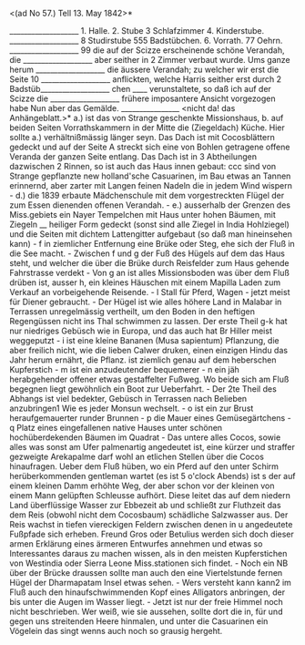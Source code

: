  <(ad No 57.) Tell 13. May 1842>*

___________________ 1. Halle. 2. Stube 3 Schlafzimmer 4. Kinderstube. ___________________ 8 Studirstube 555 Badstübchen. 6. Vorrath. 77 Oehrn. ___________________ 99 die auf der Scizze erscheinende schöne Verandah, die ___________________ aber seither in 2 Zimmer verbaut wurde. Ums ganze herum ___________________ die äussere Verandah; zu welcher wir erst die Seite 10 ___________________ anflickten, welche Harris seither erst durch 2 Badstüb___________________ chen ____ verunstaltete, so daß ich auf der Scizze die ___________________ frühere imposantere Ansicht vorgezogen habe 
Nun aber das Gemälde. ________________ <nicht da! das Anhängeblatt.>* a.) ist das von Strange geschenkte Missionshaus, b. auf beiden Seiten Vorrathskammern in der Mitte die (Ziegeldach) Küche. Hier sollte a.) verhältnißmässig länger seyn. Das Dach ist mit Cocosblättern gedeckt und auf der Seite A streckt sich eine von Bohlen getragene offene Veranda der ganzen Seite entlang. Das Dach ist in 3 Abtheilungen dazwischen 2 Rinnen, so ist auch das Haus innen gebaut: ccc sind von Strange gepflanzte new holland'sche Casuarinen, im Bau etwas an Tannen erinnernd, aber zarter mit Langen feinen Nadeln die in jedem Wind wispern - d.) die 1839 erbaute Mädchenschule mit dem vorgestreckten Flügel der zum Essen dienenden offenen Verandah. - e.) ausserhalb der Grenzen des Miss.gebiets ein Nayer Tempelchen mit Haus unter hohen Bäumen, mit Ziegeln __ heiliger Form gedeckt (sonst sind alle Ziegel in India Hohlziegel) und die Seiten mit dichtem Lattengitter aufgebaut (so daß man hineinsehen kann) - f in ziemlicher Entfernung eine Brüke oder Steg, ehe sich der Fluß in die See macht. - Zwischen f und g der Fuß des Hügels auf dem das Haus steht, und welcher die über die Brüke durch Reisfelder zum Haus gehende Fahrstrasse verdekt - Von g an ist alles Missionsboden was über dem Fluß drüben ist, ausser h, ein kleines Häuschen mit einem Mapilla Laden zum Verkauf an vorbeigehende Reisende. - l Stall für Pferd, Wagen - jetzt meist für Diener gebraucht. - Der Hügel ist wie alles höhere Land in Malabar in Terrassen unregelmässig vertheilt, um den Boden in den heftigen Regengüssen nicht ins Thal schwimmen zu lassen. Der erste Theil g-k hat nur niedriges Gebüsch wie in Europa, und das auch hat Br Hiller meist weggeputzt - i ist eine kleine Bananen (Musa sapientum) Pflanzung, die aber freilich nicht, wie die lieben Calwer druken, einen einzigen Hindu das Jahr herum ernährt, die Pflanz. ist ziemlich genau auf dem heberschen Kupferstich - m ist ein anzudeutender bequemerer - n ein jäh herabgehender offener etwas gestaffelter Fußweg. Wo beide sich am Fluß begegnen liegt gewöhnlich ein Boot zur Ueberfahrt. - Der 2te Theil des Abhangs ist viel bedekter, Gebüsch in Terrassen nach Belieben anzubringen1 Wie es jeder Monsun wechselt. - o ist ein zur Brust heraufgemauerter runder Brunnen - p die Mauer eines Gemüsegärtchens - q Platz eines eingefallenen native Hauses unter schönen hochüberdekenden Bäumen im Quadrat - Das untere alles Cocos, sowie alles was sonst am Ufer palmenartig angedeutet ist, eine kürzer und straffer gezweigte Arekapalme darf wohl an etlichen Stellen über die Cocos hinaufragen. Ueber dem Fluß hüben, wo ein Pferd auf den unter Schirm herüberkommenden gentleman wartet (es ist 5 o'clock Abends) ist s der auf einem kleinen Damm erhöhte Weg, der aber schon vor der kleinen von einem Mann gelüpften Schleusse aufhört. Diese leitet das auf dem niedern Land überflüssige Wasser zur Ebbezeit ab und schließt zur Fluthzeit das dem Reis (obwohl nicht dem Cocosbaum) schädliche Salzwasser aus. Der Reis wachst in tiefen viereckigen Feldern zwischen denen in u angedeutete Fußpfade sich erheben. 
Freund Gros oder Betulius werden sich doch dieser armen Erklärung eines ärmeren Entwurfes annehmen und etwas so Interessantes daraus zu machen wissen, als in den meisten Kupferstichen von Westindia oder Sierra Leone Miss.stationen sich findet. - Noch ein NB über der Brücke draussen sollte man auch den eine Viertelstunde fernen Hügel der Dharmapatam Insel etwas sehen. - Wers versteht kann kann2 im Fluß auch den hinaufschwimmenden Kopf eines Alligators anbringen, der bis unter die Augen im Wasser liegt. - Jetzt ist nur der freie Himmel noch nicht beschrieben. Wer weiß, wie sie aussehen, sollte dort die in, für und gegen uns streitenden Heere hinmalen, und unter die Casuarinen ein Vögelein das singt wenns auch noch so grausig hergeht.
